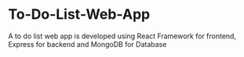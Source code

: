 # To-Do-List-Web-App
A to do list web app is developed using React Framework for frontend, Express for backend and MongoDB for Database
